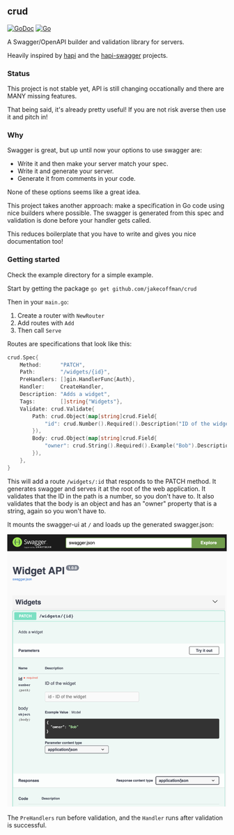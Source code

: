 ## crud

[![GoDoc](https://godoc.org/github.com/jakecoffman/crud?status.svg)](https://godoc.org/github.com/jakecoffman/crud)
[![Go](https://github.com/jakecoffman/crud/actions/workflows/go.yml/badge.svg)](https://github.com/jakecoffman/crud/actions/workflows/go.yml)

A Swagger/OpenAPI builder and validation library for servers.

Heavily inspired by [hapi](https://hapi.dev/) and the [hapi-swagger](https://github.com/glennjones/hapi-swagger) projects.

### Status

This project is not stable yet, API is still changing occationally and there are MANY missing features.

That being said, it's already pretty useful! If you are not risk averse then use it and pitch in!

### Why

Swagger is great, but up until now your options to use swagger are:

- Write it and then make your server match your spec.
- Write it and generate your server.
- Generate it from comments in your code.

None of these options seems like a great idea.

This project takes another approach: make a specification in Go code using nice builders where possible. The swagger is generated from this spec and validation is done before your handler gets called. 

This reduces boilerplate that you have to write and gives you nice documentation too!

### Getting started

Check the example directory for a simple example.

Start by getting the package `go get github.com/jakecoffman/crud`

Then in your `main.go`:

1. Create a router with `NewRouter`
2. Add routes with `Add`
3. Then call `Serve`

Routes are specifications that look like this:

```go
crud.Spec{
	Method:      "PATCH",
	Path:        "/widgets/{id}",
	PreHandlers: []gin.HandlerFunc{Auth},
	Handler:     CreateHandler,
	Description: "Adds a widget",
	Tags:        []string{"Widgets"},
	Validate: crud.Validate{
		Path: crud.Object(map[string]crud.Field{
			"id": crud.Number().Required().Description("ID of the widget"),
        }),
		Body: crud.Object(map[string]crud.Field{
			"owner": crud.String().Required().Example("Bob").Description("Widget owner's name"),
		}),
	},
}
```

This will add a route `/widgets/:id` that responds to the PATCH method. It generates swagger and serves it at the root of the web application. It validates that the ID in the path is a number, so you don't have to. It also validates that the body is an object and has an "owner" property that is a string, again so you won't have to.

It mounts the swagger-ui at `/` and loads up the generated swagger.json:

![screenshot](/screenshot.png?raw=true "Swagger")

The `PreHandlers` run before validation, and the `Handler` runs after validation is successful.
